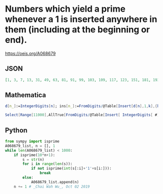 # Numbers which yield a prime whenever a 1 is inserted anywhere in them \(including at the beginning or end\)\.
https://oeis.org/A068679
## JSON
```JSON
[1, 3, 7, 13, 31, 49, 63, 81, 91, 99, 103, 109, 117, 123, 151, 181, 193, 213, 231, 279, 319, 367, 427, 459, 571, 601, 613, 621, 697, 721, 801, 811, 951, 987, 1113, 1117, 1131, 1261, 1821, 1831, 1939, 2101, 2149, 2211, 2517, 2611, 3151, 3219, 4011, 4411, 4519, 4887, 5031, 5361, 6231, 6487, 6871, 7011, 7209, 8671, 9141, 9801, 10051]
```
## Mathematica
```Mathematica
d[n_]:=IntegerDigits[n]; ins[n_]:=FromDigits/@Table[Insert[d[n],1,k],{k,Length[d[n]]+1}]; Select[Range[10060],And@@PrimeQ/@ins[#] &] (* _Jayanta Basu_, May 20 2013 *)
```
```Mathematica
Select[Range[11000],AllTrue[FromDigits/@Table[Insert[ IntegerDigits[ #],1,n],{n,IntegerLength[#]+1}],PrimeQ]&] (* Requires Mathematica version 10 or later *) (* _Harvey P. Dale_, Aug 16 2020 *)
```
## Python
```Python
from sympy import isprime
A068679_list, n = [], 1
while len(A068679_list) < 1000:
    if isprime(10*n+1):
        s = str(n)
        for i in range(len(s)):
            if not isprime(int(s[:i]+'1'+s[i:])):
                break
        else:
            A068679_list.append(n)
    n += 1 # _Chai Wah Wu_, Oct 02 2019
```
